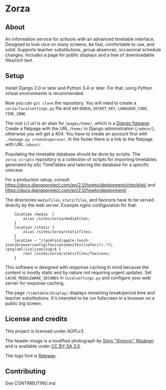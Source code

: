 # Zorza

## About
An information service for schools with an advanced timetable interface.
Designed to look nice on many screens, be fast, comfortable to use, and solid.
Supports teacher substitutions, group absences, occasional schedule changes.
Includes a page for public displays and a tree of downloadable files/rich text.

## Setup
Install Django 2.0 or later and Python 3.4 or later.
For that, using Python virtual environments is recommended.

Now you can `git clone` the repository.
You will need to create a `zorza/localsettings.py` file and set `DEBUG`,
`SECRET_KEY`, `LANGUAGE_CODE`, `TIME_ZONE`.

The root (`/`) url is an alias for `/pages/home/`, which is a [Django flatpage](https://docs.djangoproject.com/en/2.0/ref/contrib/flatpages/). Create a flatpage with the URL `/home/` in Django administration (`/admin/`), otherwise you will get a 404. You have to create an account first with `./manage.py createsuperuser`.
In the footer there is a link to the flatpage with URL `/about/`.

Populating the timetable database should be done by scripts. The `zorza_scripts` repository is a collection of scripts for importing timetables generated by aSc TimeTables and tailoring the database for a specific usecase.

For a production setup, consult
https://docs.djangoproject.com/en/2.0/howto/deployment/checklist/
and
https://docs.djangoproject.com/en/2.0/howto/deployment/
.

The directories `mediafiles`, `staticfiles`, and favicons have to be served directly by the web server. Example nginx configuration for that:

```
	location /media  {
		alias /sites/zorza/mediafiles;
	}
	location /static {
		alias /sites/zorza/staticfiles;
	}
	location ~ ^/(android|apple-touch-icon|browserconfig|favicon|manifest|safari)(.*)\.(png|xml|ico|json|svg)$ {
		root /sites/zorza/staticfiles/favicons;
	}
```

This software is designed with response caching in mind because the content is mostly static and by nature not requiring urgent updates. Set `CACHE_MIDDLEWARE_SECONDS` in `localsettings.py` and configure your web server for response caching.

The page `/timetable/display/` displays remaining break/period time and teacher substitutions. It's intended to be run fullscreen in a browser on a public big screen.

## License and credits
This project is licensed under AGPLv3.

The header image is a modified photograph by [Simo "Ximonic" Räsänen](https://commons.wikimedia.org/wiki/File:Aurora_borealis_above_Lyngenfjorden,_2012_March.jpg) and is available under [CC BY-SA 3.0](https://creativecommons.org/licenses/by-sa/3.0/deed.en).

The logo font is [Raleway](https://github.com/impallari/Raleway/).

## Contributing
See CONTRIBUTING.md
